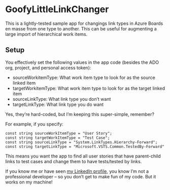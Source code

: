 # GoofyLittleLinkChanger
This is a lightly-tested sample app for changings link types in Azure Boards en masse from one type to another. This can be useful for augmenting a large import of hierarchical work items.

## Setup
You effectively set the following values in the app code (besides the ADO org, project, and personal access token):

- sourceWorkitemType: What work item type to look for as the source linked item
- targetWorkitemType: What work item type to look for as the target linked item
- sourceLinkType: What link type you don’t want
- targetLinkType: What link type you do want

Yes, they’re hard-coded, but I’m keeping this super-simple, remember?

For example, if you specify:

```
const string sourceWorkItemType = "User Story";
const string targetWorkItemType = "Test Case"; 
const string sourceLinkType = "System.LinkTypes.Hierarchy-Forward"; 
const string targetLinkType = "Microsoft.VSTS.Common.TestedBy-Forward"
```
This means you want the app to find all user stories that have parent-child links to test cases and change them to have tests/tested by links.

If you know me or have seen [my LinkedIn profile](https://www.linkedin.com/in/stevenlange/), you know I’m not a professional developer – so you don’t get to make fun of my code. But it works on my machine!

